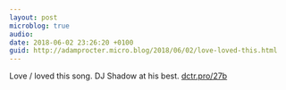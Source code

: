 ```yaml
---
layout: post
microblog: true
audio: 
date: 2018-06-02 23:26:20 +0100
guid: http://adamprocter.micro.blog/2018/06/02/love-loved-this.html
---
```

Love / loved this song. DJ Shadow at his best. [dctr.pro/27b](http://dctr.pro/27b)
